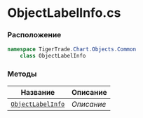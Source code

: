 
# ObjectLabelInfo.cs
### Расположение
```csharp
namespace TigerTrade.Chart.Objects.Common  
    class ObjectLabelInfo
```

### Методы
| Название | Описание |
| --- | --- |
| [`ObjectLabelInfo`](./Методы/ObjectLabelInfo.md) | *Описание* |

